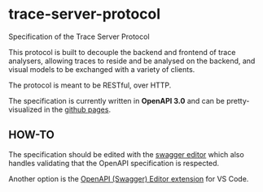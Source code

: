 # trace-server-protocol

Specification of the Trace Server Protocol

This protocol is built to decouple the backend and frontend of trace analysers, allowing traces to reside and be analysed on the backend, and visual models to be exchanged with a variety of clients.

The protocol is meant to be RESTful, over HTTP.

The specification is currently written in **OpenAPI 3.0** and can be pretty-visualized in the [github pages](https://theia-ide.github.io/trace-server-protocol/).

## HOW-TO

The specification should be edited with the [swagger editor](https://swagger.io/swagger-editor/) which also handles validating that the OpenAPI specification is respected.

Another option is the [OpenAPI (Swagger) Editor extension](https://marketplace.visualstudio.com/items?itemName=42Crunch.vscode-openapi) for VS Code.
